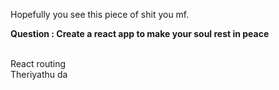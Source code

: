 Hopefully you see this piece of shit you mf.

**Question : Create a react app to make your soul rest in peace**

<br/>
React routing

<br/>
Theriyathu da
